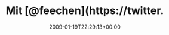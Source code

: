 ---
retweeted: false
source: <a href="http://twitter.com" rel="nofollow">Twitter Web Client</a>
entities:
  hashtags:
  - text: DA
    indices:
    - '13'
    - '16'
  symbols: []
  user_mentions:
  - name: Jana Hehr
    screen_name: feechen
    indices:
    - '4'
    - '12'
    id_str: '12409952'
    id: '12409952'
  urls: []
display_text_range:
- '0'
- '39'
favorite_count: '0'
id_str: '1131611643'
truncated: false
retweet_count: '0'
id: '1131611643'
created_at: Mon Jan 19 22:29:13 +0000 2009
favorited: false
full_text: 'Mit [@feechen](https://twitter.com/feechen) #DA Seek and Hide spielen.'
lang: en
tags:
- DA
- pesos:twitter
date: '2009-01-19T22:29:13+00:00'
src: https://twitter.com/bascht/status/1131611643
original_url: https://twitter.com/bascht/status/1131611643
type: twitter_tweet
text: 'Mit [@feechen](https://twitter.com/feechen) #DA Seek and Hide spielen.'
title: Mit [@feechen](https://twitter.

---
